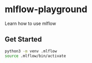 # mlflow-playground
Learn how to use mlflow

## Get Started

```sh
python3 -m venv .mlflow
source .mlflow/bin/activate
```